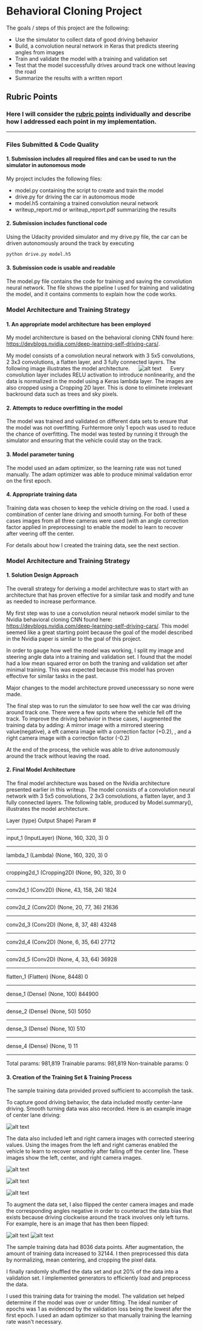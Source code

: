 
# Behavioral Cloning Project

The goals / steps of this project are the following:
* Use the simulator to collect data of good driving behavior
* Build, a convolution neural network in Keras that predicts steering angles from images
* Train and validate the model with a training and validation set
* Test that the model successfully drives around track one without leaving the road
* Summarize the results with a written report


[//]: # (Image References)

[image1]: ./examples/cnn_architecture.png "CNN Architecture"
[image2]: ./examples/center_lane_driving.png "Center lane driving"
[image3]: ./examples/left_camera.png "Left Camera"
[image4]: ./examples/center_camera.png "Center Camera"
[image5]: ./examples/right_camera.png "Right Camera"
[image6]: ./examples/normal.png "Normal Image"
[image7]: ./examples/flipped.png "Flipped Image"

## Rubric Points
### Here I will consider the [rubric points](https://review.udacity.com/#!/rubrics/432/view) individually and describe how I addressed each point in my implementation.  

---
### Files Submitted & Code Quality

#### 1. Submission includes all required files and can be used to run the simulator in autonomous mode

My project includes the following files:
* model.py containing the script to create and train the model
* drive.py for driving the car in autonomous mode
* model.h5 containing a trained convolution neural network 
* writeup_report.md or writeup_report.pdf summarizing the results

#### 2. Submission includes functional code
Using the Udacity provided simulator and my drive.py file, the car can be driven autonomously around the track by executing 
```sh
python drive.py model.h5
```

#### 3. Submission code is usable and readable

The model.py file contains the code for training and saving the convolution neural network. The file shows the pipeline I used for training and validating the model, and it contains comments to explain how the code works.

### Model Architecture and Training Strategy

#### 1. An appropriate model architecture has been employed
My model architercture is based on the behavioral cloning CNN found here: https://devblogs.nvidia.com/deep-learning-self-driving-cars/.

My model consists of a convolution neural network with 3 5x5 convolutions, 2 3x3 convolutions, a flatten layer, and 3 fully connected layers.
The following image illustrates the model architecture. 
&nbsp;&nbsp;&nbsp;&nbsp;
![alt text][image1]
&nbsp;&nbsp;&nbsp;&nbsp;
Every convolution layer includes RELU activation to introduce nonlinearity, and the data is normalized in the model using a Keras lambda layer. The images are also cropped using a Cropping 2D layer. This is done to eliminete irrelevant backround data such as trees and sky pixels.



#### 2. Attempts to reduce overfitting in the model


The model was trained and validated on different data sets to ensure that the model was not overfitting. Furhtermore only 1 epoch was used to reduce the chance of overfitting. The model was tested by running it through the simulator and ensuring that the vehicle could stay on the track.

#### 3. Model parameter tuning

The model used an adam optimizer, so the learning rate was not tuned manually. The adam optimizer was able to produce minimal validation error on the first epoch. 

#### 4. Appropriate training data

Training data was chosen to keep the vehicle driving on the road. I used a combination of center lane driving and  smooth turning. For both of these cases images from all three cameras were used (with an angle correction factor applied in preprocessing) to enable the model to learn to recover after veering off the center. 

For details about how I created the training data, see the next section. 

### Model Architecture and Training Strategy

#### 1. Solution Design Approach

The overall strategy for deriving a model architecture was to start with an architecture that has proven effective for a similar task and modify and tune as needed to increase performance. 

My first step was to use a convolution neural network model similar to the Nvidia behavioral cloning CNN found here: https://devblogs.nvidia.com/deep-learning-self-driving-cars/. This model seemed like a great starting point because the goal of the model described in the Nvidia paper is similar to the goal of this project.

In order to gauge how well the model was working, I split my image and steering angle data into a training and validation set. I found that the model had a low mean squared error on both the traning and validation set after minimal training. This was expected because this model has proven effective for similar tasks in the past.

Major changes to the model architecture proved unecesssary so none were made.

The final step was to run the simulator to see how well the car was driving around track one. There were a few spots where the vehicle fell off the track. To improve the driving behavior in these cases, I augmented the training data by adding: A mirror image with a mirrored steering value(negative),
a eft camera image with a correction factor (+0.2),
, and a right camera image with a correction factor (-0.2)

At the end of the process, the vehicle was able to drive autonomously around the track without leaving the road.

#### 2. Final Model Architecture

The final model architecture was based on the Nvidia architecture presented earlier in this writeup. 
The model consists of a convolution neural network with 3 5x5 convolutions, 2 3x3 convolutions, a flatten layer, and 3 fully connected layers.
The following table, produced by Model.summary(), illustrates the model architecture. 


Layer (type)        			Output Shape)       Param #        
_________________________________________________________________
input_1 (InputLayer)         (None, 160, 320, 3)       0         
_________________________________________________________________
lambda_1 (Lambda)            (None, 160, 320, 3)       0         
_________________________________________________________________
cropping2d_1 (Cropping2D)    (None, 90, 320, 3)        0         
_________________________________________________________________
conv2d_1 (Conv2D)            (None, 43, 158, 24)       1824      
_________________________________________________________________
conv2d_2 (Conv2D)            (None, 20, 77, 36)        21636     
_________________________________________________________________
conv2d_3 (Conv2D)            (None, 8, 37, 48)         43248     
_________________________________________________________________
conv2d_4 (Conv2D)            (None, 6, 35, 64)         27712     
_________________________________________________________________
conv2d_5 (Conv2D)            (None, 4, 33, 64)         36928     
_________________________________________________________________
flatten_1 (Flatten)          (None, 8448)              0         
_________________________________________________________________
dense_1 (Dense)              (None, 100)               844900    
_________________________________________________________________
dense_2 (Dense)              (None, 50)                5050      
_________________________________________________________________
dense_3 (Dense)              (None, 10)                510       
_________________________________________________________________
dense_4 (Dense)              (None, 1)                 11      
_________________________________________________________________

Total params: 981,819
Trainable params: 981,819
Non-trainable params: 0


#### 3. Creation of the Training Set & Training Process

The sample training data provided proved sufficient to accomplish the task. 

To capture good driving behavior, the data included mostly center-lane driving. Smooth turning data was also recorded. Here is an example image of center lane driving:

![alt text][image2]

The data also included left and right camera images with corrected steering values. Using the images from the left and right cameras enabled the vehicle to learn to recover smoothly after falling off the center line. These images show the left, center, and right camera images.

![alt text][image3]  

![alt text][image4]  

![alt text][image5]


To augment the data set, I also flipped the center camera images and made the corresponding angles negative in order to counteract the data bias that exists because driving clockwise around the track involves only left turns. For example, here is an image that has then been flipped:

![alt text][image6]
![alt text][image7]


The sample training data had 8036 data points. After augmentation, the amount of training data increased to 32144. I then preprocessed this data by normalizing, mean centering, and cropping the pixel data.


I finally randomly shuffled the data set and put 20% of the data into a validation set. I implemented generators to efficiently load and preprocess the data.

I used this training data for training the model. The validation set helped determine if the model was over or under fitting. The ideal number of epochs was 1 as evidenced by the validation loss being the lowest afer the first epoch. I used an adam optimizer so that manually training the learning rate wasn't necessary. 
